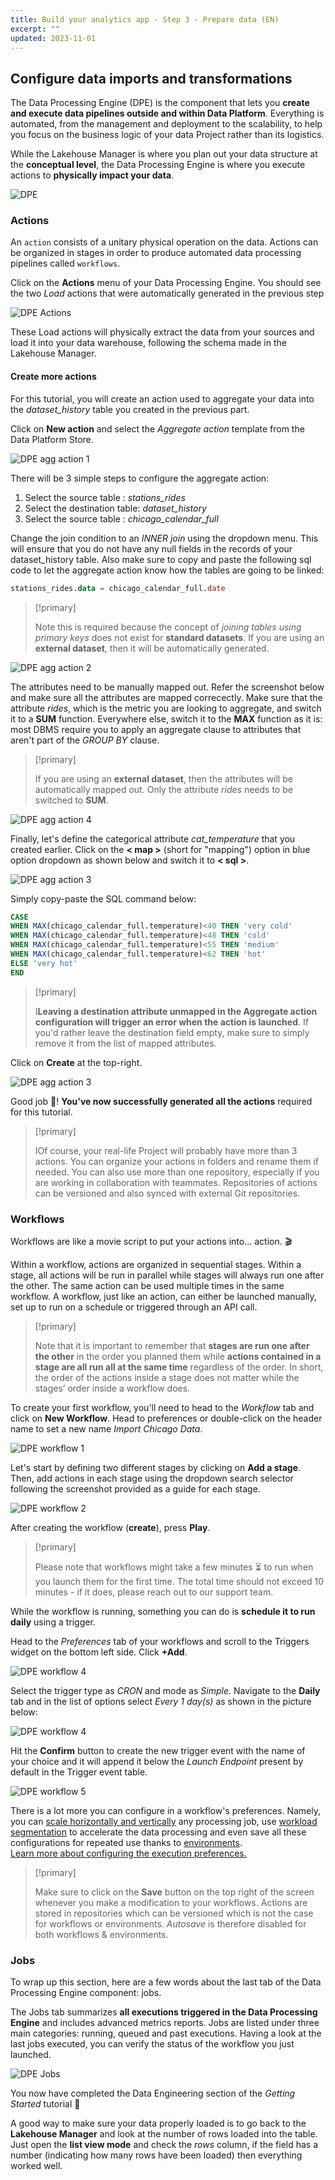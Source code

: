 ```yaml
---
title: Build your analytics app - Step 3 - Prepare data (EN)
excerpt: ""
updated: 2023-11-01
---
```


## Configure data imports and transformations

The Data Processing Engine (DPE) is the component that lets you **create and execute data pipelines outside and within Data Platform**. Everything is automated, from the management and deployment to the scalability, to help you focus on the business logic of your data Project rather than its logistics.

While the Lakehouse Manager is where you plan out your data structure at the **conceptual level**, the Data Processing Engine is where you execute actions to **physically impact your data**.

![DPE](images/homepage-dpe.png)

### Actions

An `action` consists of a unitary physical operation on the data. Actions can be organized in stages in order to produce automated data processing pipelines called `workflows`.

Click on the **Actions** menu of your Data Processing Engine. You should see the two *Load* actions that were automatically generated in the previous step

![DPE Actions](images/actions-step1.png)

These Load actions will physically extract the data from your sources and load it into your data warehouse, following the schema made in the Lakehouse Manager.

#### Create more actions

For this tutorial, you will create an action used to aggregate your data into the *dataset\_history* table you created in the previous part.

Click on **New action** and select the *Aggregate action* template from the Data Platform Store.

![DPE agg action 1](images/actions-step2.png)

There will be 3 simple steps to configure the aggregate action:

1. Select the source table : *stations\_rides*
2. Select the destination table: *dataset\_history*
3. Select the source table : *chicago\_calendar\_full*

Change the join condition to an *INNER join* using the dropdown menu. This will ensure that you do not have any null fields in the records of your dataset\_history table. Also make sure to copy and paste the following sql code to let the aggregate action know how the tables are going to be linked:

```sql
stations_rides.data = chicago_calendar_full.date
```

> [!primary]
>
> Note this is required because the concept of *joining tables using primary keys* does not exist for **standard datasets**. If you are using an **external dataset**, then it will be automatically generated.
>

![DPE agg action 2](images/actions-step3.png)

The attributes need to be manually mapped out. Refer the screenshot below and make sure all the attributes are mapped correcectly. Make sure that the attribute *rides*, which is the metric you are looking to aggregate, and switch it to a **SUM** function. Everywhere else, switch it to the **MAX** function as it is: most DBMS require you to apply an aggregate clause to attributes that aren't part of the *GROUP BY* clause.

> [!primary]
>
> If you are using an **external dataset**, then the attributes will be automatically mapped out. Only the attribute *rides* needs to be switched to **SUM**.
>

![DPE agg action 4](images/actions-step4.png)

Finally, let's define the categorical attribute *cat\_temperature* that you created earlier. Click on the **< map >** (short for "mapping") option in blue option dropdown as shown below and switch it to **< sql >**.

![DPE agg action 3](images/actions-step5.png)

Simply copy-paste the SQL command below:

```sql
CASE 
WHEN MAX(chicago_calendar_full.temperature)<40 THEN 'very cold'
WHEN MAX(chicago_calendar_full.temperature)<48 THEN 'cold'
WHEN MAX(chicago_calendar_full.temperature)<55 THEN 'medium'
WHEN MAX(chicago_calendar_full.temperature)<62 THEN 'hot'
ELSE 'very hot'
END
```

> [!primary]
>
> I**Leaving a destination attribute unmapped in the Aggregate action configuration will trigger an error when the action is launched**. If you'd rather leave the destination field empty, make sure to simply remove it from the list of mapped attributes.
>

Click on **Create** at the top-right.

![DPE agg action 3](images/actions-step6.png)

Good job 💪! **You've now successfully generated all the actions** required for this tutorial.

> [!primary]
>
> IOf course, your real-life Project will probably have more than 3 actions. You can organize your actions in folders and rename them if needed. You can also use more than one repository, especially if you are working in collaboration with teammates. Repositories of actions can be versioned and also synced with external Git repositories.
>

### Workflows

Workflows are like a movie script to put your actions into... action. 🎬

Within a workflow, actions are organized in sequential stages. Within a stage, all actions will be run in parallel while stages will always run one after the other. The same action can be used multiple times in the same workflow. A workflow, just like an action, can either be launched manually, set up to run on a schedule or triggered through an API call.

> [!primary]
>
> Note that it is important to remember that **stages are run one after the other** in the order you planned them while **actions contained in a stage are all run all at the same time** regardless of the order. In short, the order of the actions inside a stage does not matter while the stages’ order inside a workflow does.
>

To create your first workflow, you'll need to head to the *Workflow* tab and click on **New Workflow**. Head to preferences or double-click on the header name to set a new name *Import Chicago Data*.

![DPE workflow 1](images/workflow-step1.png)

Let's start by defining two different stages by clicking on **Add a stage**. Then, add actions in each stage using the dropdown search selector following the screenshot provided as a guide for each stage.

![DPE workflow 2](images/workflow-step2.png)

After creating the workflow (**create**), press **Play**.

> [!primary]
>
> Please note that workflows might take a few minutes ⏳ to run when you launch them for the first time. The total time should not exceed 10 minutes - if it does, please reach out to our support team.
>

While the workflow is running, something you can do is **schedule it to run daily** using a trigger.

Head to the *Preferences* tab of your workflows and scroll to the Triggers widget on the bottom left side. Click **+Add**.

![DPE workflow 4](images/workflow-step3.png)

Select the trigger type as *CRON* and mode as *Simple*. Navigate to the **Daily** tab and in the list of options select *Every 1 day(s)* as shown in the picture below:

![DPE workflow 4](images/workflow-step4.png)

Hit the **Confirm** button to create the new trigger event with the name of your choice and it will append it below the *Launch Endpoint* present by default in the Trigger event table.

![DPE workflow 5](images/workflow-step5.png)

There is a lot more you can configure in a workflow's preferences. Namely, you can [scale horizontally and vertically](#/en/product/dpe/jobs/resources) any processing job, use [workload segmentation](#/en/getting-further/segmentation/index) to accelerate the data processing and even save all these configurations for repeated use thanks to [environments](#/en/product/dpe/environments/index).  
[Learn more about configuring the execution preferences.](#/en/product/dpe/actions/settings/index)

> [!primary]
>
> Make sure to click on the **Save** button on the top right of the screen whenever you make a modification to your workflows. Actions are stored in repositories which can be versioned which is not the case for workflows or environments. *Autosave* is therefore disabled for both workflows & environments.
>

### Jobs

To wrap up this section, here are a few words about the last tab of the Data Processing Engine component: jobs.

The Jobs tab summarizes **all executions triggered in the Data Processing Engine** and includes advanced metrics reports. Jobs are listed under three main categories: running, queued and past executions. Having a look at the last jobs executed, you can verify the status of the workflow you just launched.

![DPE Jobs](images/workflow-step6.png)

You now have completed the Data Engineering section of the *Getting Started* tutorial 🌟

A good way to make sure your data properly loaded is to go back to the **Lakehouse Manager** and look at the number of rows loaded into the table. Just open the **list view mode** and check the *rows* column, if the field has a number (indicating how many rows have been loaded) then everything worked well.